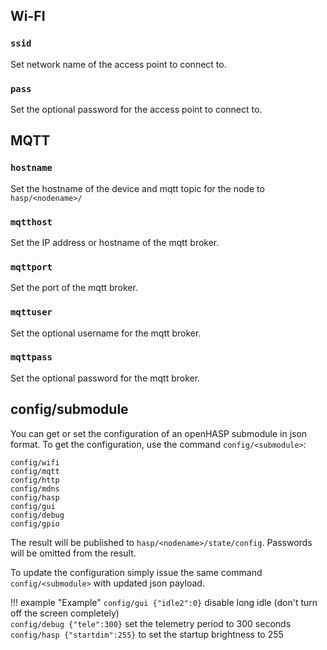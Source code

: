 ## Wi-FI

### `ssid`

Set network name of the access point to connect to.

### `pass`

Set the optional password for the access point to connect to.

## MQTT

### `hostname`

Set the hostname of the device and mqtt topic for the node to `hasp/<nodename>/`

### `mqtthost`

Set the IP address or hostname of the mqtt broker.

### `mqttport`

Set the port of the mqtt broker.

### `mqttuser`

Set the optional username for the mqtt broker.

### `mqttpass`

Set the optional password for the mqtt broker.

## config/submodule

You can get or set the configuration of an openHASP submodule in json format.
To get the configuration, use the command `config/<submodule>`: 

`config/wifi`    
`config/mqtt`    
`config/http`    
`config/mdns`    
`config/hasp`    
`config/gui`    
`config/debug`    
`config/gpio`    

The result will be published to `hasp/<nodename>/state/config`. Passwords will be omitted from the result.    

To update the configuration simply issue the same command `config/<submodule>` with updated json payload.

!!! example "Example"
    `config/gui {"idle2":0}` disable long idle (don't turn off the screen completely)    
    `config/debug {"tele":300}` set the telemetry period to 300 seconds    
    `config/hasp {"startdim":255}` to set the startup brightness to 255    

